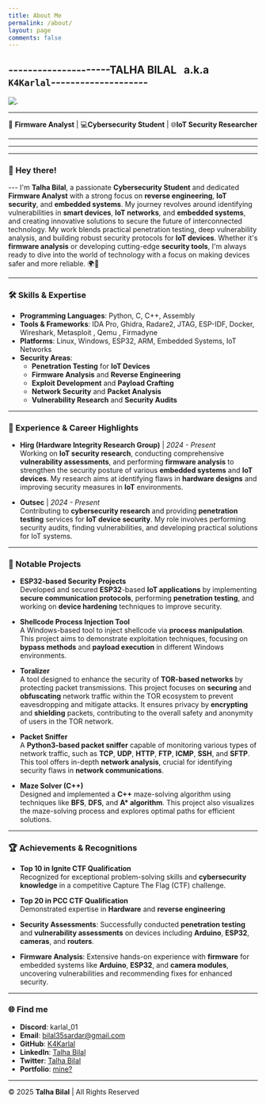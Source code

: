 ```yaml
---
title: About Me
permalink: /about/
layout: page
comments: false
---
```


## ---------------------**TALHA BILAL** &nbsp; a.k.a &nbsp; `K4Karlal`--------------------  

![.](../../assets/img/me.png)

---

🔐 **Firmware Analyst** | 💻**Cybersecurity Student** | 🌐**IoT Security Researcher**

--- 
--- 
--- 


### 👋 Hey there! 
--- I'm **Talha Bilal**, a passionate **Cybersecurity Student** and dedicated **Firmware Analyst** with a strong focus on **reverse engineering**, **IoT security**, and **embedded systems**. My journey revolves around identifying vulnerabilities in **smart devices**, **IoT networks**, and **embedded systems**, and creating innovative solutions to secure the future of interconnected technology. My work blends practical penetration testing, deep vulnerability analysis, and building robust security protocols for **IoT devices**. Whether it's **firmware analysis** or developing cutting-edge **security tools**, I'm always ready to dive into the world of technology with a focus on making devices safer and more reliable. 🌍🔐

---

### **🛠️ Skills & Expertise**
- **Programming Languages**: Python, C, C++, Assembly
- **Tools & Frameworks**: IDA Pro, Ghidra, Radare2, JTAG, ESP-IDF, Docker, Wireshark, Metasploit , Qemu , Firmadyne 
- **Platforms**: Linux, Windows, ESP32, ARM, Embedded Systems, IoT Networks
- **Security Areas**:
  - **Penetration Testing** for **IoT Devices**
  - **Firmware Analysis** and **Reverse Engineering**
  - **Exploit Development** and **Payload Crafting**
  - **Network Security** and **Packet Analysis**
  - **Vulnerability Research** and **Security Audits**
  
---

### **🚀 Experience & Career Highlights**
- **Hirg (Hardware Integrity Research Group)** | *2024 - Present*  
  Working on **IoT security research**, conducting comprehensive **vulnerability assessments**, and performing **firmware analysis** to strengthen the security posture of various **embedded systems** and **IoT devices**. My research aims at identifying flaws in **hardware designs** and improving security measures in **IoT** environments.

- **Outsec** | *2024 - Present*  
  Contributing to **cybersecurity research** and providing **penetration testing** services for **IoT device security**. My role involves performing security audits, finding vulnerabilities, and developing practical solutions for IoT systems.

---

### **🔨 Notable Projects**
- **ESP32-based Security Projects**  
  Developed and secured **ESP32**-based **IoT applications** by implementing **secure communication protocols**, performing **penetration testing**, and working on **device hardening** techniques to improve security.

- **Shellcode Process Injection Tool**  
  A Windows-based tool to inject shellcode via **process manipulation**. This project aims to demonstrate exploitation techniques, focusing on **bypass methods** and **payload execution** in different Windows environments.

- **Toralizer**  
  A tool designed to enhance the security of **TOR-based networks** by protecting packet transmissions. This project focuses on **securing** and **obfuscating** network traffic within the TOR ecosystem to prevent eavesdropping and mitigate attacks. It ensures privacy by **encrypting** and **shielding** packets, contributing to the overall safety and anonymity of users in the TOR network.


- **Packet Sniffer**  
  A **Python3-based packet sniffer** capable of monitoring various types of network traffic, such as **TCP**, **UDP**, **HTTP**, **FTP**, **ICMP**, **SSH**, and **SFTP**. This tool offers in-depth **network analysis**, crucial for identifying security flaws in **network communications**.

- **Maze Solver (C++)**  
  Designed and implemented a **C++** maze-solving algorithm using techniques like **BFS**, **DFS**, and **A\* algorithm**. This project also visualizes the maze-solving process and explores optimal paths for efficient solutions.

---

### **🏆 Achievements & Recognitions**
- **Top 10 in Ignite CTF Qualification**  
  Recognized for exceptional problem-solving skills and **cybersecurity knowledge** in a competitive Capture The Flag (CTF) challenge.

- **Top 20 in PCC CTF Qualification**  
  Demonstrated expertise in **Hardware** and **reverse engineering** 

- **Security Assessments**: Successfully conducted **penetration testing** and **vulnerability assessments** on devices including **Arduino**, **ESP32**, **cameras**, and **routers**. 
- **Firmware Analysis**: Extensive hands-on experience with **firmware** for embedded systems like **Arduino**, **ESP32**, and **camera modules**, uncovering vulnerabilities and recommending fixes for enhanced security.

---
### 🌐 **Find me**
- **Discord**: karlal_01  
- **Email**: bilal35sardar@gmail.com 
- **GitHub**: [K4Karlal](https://github.com/K4Karlal)  
- **LinkedIn**: [Talha Bilal](https://www.linkedin.com/in/talha-bilal-karlal/)  
- **Twitter**:  [Talha Bilal](https://www.linkedin.com/in/talha-bilal-karlal/) 
- **Portfolio**: [mine?](https://k4karlal.github.io)  

---

© 2025 **Talha Bilal** | All Rights Reserved
